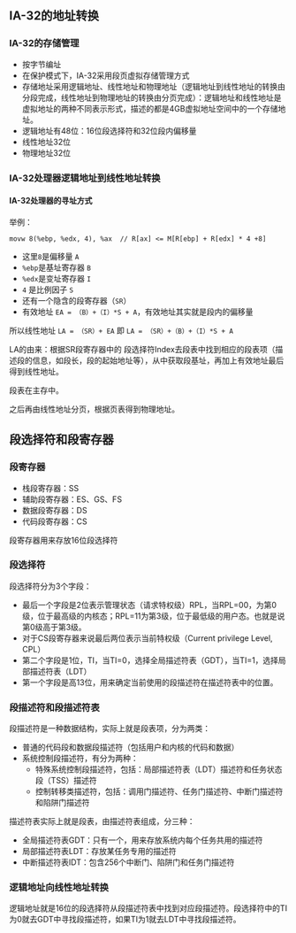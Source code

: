 ## IA-32的地址转换

### IA-32的存储管理

- 按字节编址
- 在保护模式下，IA-32采用段页虚拟存储管理方式
- 存储地址采用逻辑地址、线性地址和物理地址（逻辑地址到线性地址的转换由分段完成，线性地址到物理地址的转换由分页完成）：逻辑地址和线性地址是虚拟地址的两种不同表示形式，描述的都是4GB虚拟地址空间中的一个存储地址。
- 逻辑地址有48位：16位段选择符和32位段内偏移量
- 线性地址32位
- 物理地址32位



### IA-32处理器逻辑地址到线性地址转换

#### IA-32处理器的寻址方式

举例：

`movw 8(%ebp, %edx, 4), %ax  // R[ax] <= M[R[ebp] + R[edx] * 4 +8]`

- 这里`8`是偏移量 `A`
- `%ebp`是基址寄存器 `B`
- `%edx`是变址寄存器 `I`
- `4` 是比例因子 `S`
- 还有一个隐含的段寄存器（`SR`）
- 有效地址 `EA = （B）+（I）*S + A`，有效地址其实就是段内的偏移量

所以线性地址 `LA = （SR）+ EA`  即  `LA = （SR）+（B）+（I）*S + A`

LA的由来：根据SR段寄存器中的 段选择符Index去段表中找到相应的段表项（描述段的信息，如段长，段的起始地址等），从中获取段基址，再加上有效地址最后得到线性地址。

段表在主存中。

之后再由线性地址分页，根据页表得到物理地址。



## 段选择符和段寄存器

### 段寄存器

- 栈段寄存器：SS
- 辅助段寄存器：ES、GS、FS
- 数据段寄存器：DS
- 代码段寄存器：CS

段寄存器用来存放16位段选择符

### 段选择符

段选择符分为3个字段：

- 最后一个字段是2位表示管理状态（请求特权级）RPL，当RPL=00，为第0级，位于最高级的内核态；RPL=11为第3级，位于最低级的用户态。也就是说第0级高于第3级。
- 对于CS段寄存器来说最后两位表示当前特权级（Current privilege Level, CPL）
- 第二个字段是1位，TI，当TI=0，选择全局描述符表（GDT），当TI=1，选择局部描述符表（LDT）
- 第一个字段是高13位，用来确定当前使用的段描述符在描述符表中的位置。

### 段描述符和段描述符表

段描述符是一种数据结构，实际上就是段表项，分为两类：

- 普通的代码段和数据段描述符（包括用户和内核的代码和数据）
- 系统控制段描述符，有分为两种：
  - 特殊系统控制段描述符，包括：局部描述符表（LDT）描述符和任务状态段（TSS）描述符
  - 控制转移类描述符，包括：调用门描述符、任务门描述符、中断门描述符和陷阱门描述符

描述符表实际上就是段表，由描述符表组成，分三种：

- 全局描述符表GDT：只有一个，用来存放系统内每个任务共用的描述符
- 局部描述符表LDT：存放某任务专用的描述符
- 中断描述符表IDT：包含256个中断门、陷阱门和任务门描述符



### 逻辑地址向线性地址转换

逻辑地址就是16位的段选择符从段描述符表中找到对应段描述符。段选择符中的TI为0就去GDT中寻找段描述符，如果TI为1就去LDT中寻找段描述符。



